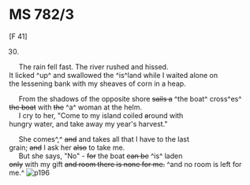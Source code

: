 # MS 782/3

[F 41]

30. 

&nbsp;&nbsp;&nbsp;&nbsp;&nbsp;The rain fell fast. The river rushed and hissed. \
It licked ^up^ and swallowed the ^is^land while I waited alone on \
the lessening bank with my sheaves of corn in a heap. 

&nbsp;&nbsp;&nbsp;&nbsp;&nbsp;From the shadows of the opposite shore ~~sails a~~ ^the boat^ cross^es^ \
~~the boat~~ with ~~the~~ ^a^ woman at the helm. \
&nbsp;&nbsp;&nbsp;&nbsp;&nbsp;I cry to her, "Come to my island coiled ~~a~~round with \
hungry water, and take away my year's harvest." 

&nbsp;&nbsp;&nbsp;&nbsp;&nbsp;She comes^,^ ~~and~~ and takes all that I have to the last \
grain; ~~and~~ I ask her ~~also~~ to take me. \
&nbsp;&nbsp;&nbsp;&nbsp;&nbsp;But she says, "No" - ~~for~~ the boat ~~can be~~ ^is^ laden \
~~only~~ with my gift ~~and room there is none for me.~~ ^and no room is left for me.^
![p196](MS782_3-196.jpg)

